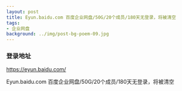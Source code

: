 ```yaml
---
layout: post
title: Eyun.baidu.com 百度企业网盘/50G/20个成员/180天无登录，将被清空
tags:
- 企业网盘
background: ../img/post-bg-poem-09.jpg
---
```




### 登录地址<br>
https://eyun.baidu.com/

Eyun.baidu.com 百度企业网盘/50G/20个成员/180天无登录，将被清空